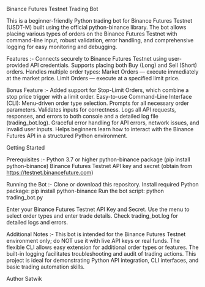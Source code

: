 Binance Futures Testnet Trading Bot

This is a beginner-friendly Python trading bot for Binance Futures Testnet (USDT-M) built using the official python-binance library. The bot allows placing various types of orders on the Binance Futures Testnet with command-line input, robust validation, error handling, and comprehensive logging for easy monitoring and debugging.

Features :-
Connects securely to Binance Futures Testnet using user-provided API credentials.
Supports placing both Buy (Long) and Sell (Short) orders.
Handles multiple order types:
Market Orders — execute immediately at the market price.
Limit Orders — execute at a specified limit price.

Bonus Feature :-
Added support for Stop-Limit Orders, which combine a stop price trigger with a limit order.
Easy-to-use Command-Line Interface (CLI):
Menu-driven order type selection.
Prompts for all necessary order parameters.
Validates inputs for correctness.
Logs all API requests, responses, and errors to both console and a detailed log file (trading_bot.log).
Graceful error handling for API errors, network issues, and invalid user inputs.
Helps beginners learn how to interact with the Binance Futures API in a structured Python environment.

Getting Started

Prerequisites :-
Python 3.7 or higher
python-binance package (pip install python-binance)
Binance Futures Testnet API key and secret (obtain from https://testnet.binancefuture.com)

Running the Bot :-
Clone or download this repository.
Install required Python package:
pip install python-binance
Run the bot script:
python trading_bot.py

Enter your Binance Futures Testnet API Key and Secret.
Use the menu to select order types and enter trade details.
Check trading_bot.log for detailed logs and errors.

Additional Notes :-
This bot is intended for the Binance Futures Testnet environment only; do NOT use it with live API keys or real funds.
The flexible CLI allows easy extension for additional order types or features.
The built-in logging facilitates troubleshooting and audit of trading actions.
This project is ideal for demonstrating Python API integration, CLI interfaces, and basic trading automation skills.

Author
Satwik
